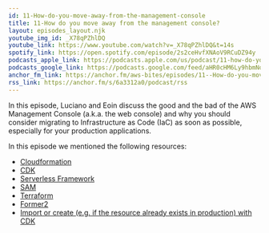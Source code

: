 ```yaml
---
id: 11-How-do-you-move-away-from-the-management-console
title: 11-How do you move away from the management console?
layout: episodes_layout.njk
youtube_img_id: _X78qPZhlDQ
youtube_link: https://www.youtube.com/watch?v=_X78qPZhlDQ&t=14s
spotify_link: https://open.spotify.com/episode/2s2ceHvfXNAoV9RCuDZ94y
podcasts_apple_link: https://podcasts.apple.com/us/podcast/11-how-do-you-move-away-from-the-management-console/id1585489017?i=1000542406884
podcasts_google_link: https://podcasts.google.com/feed/aHR0cHM6Ly9hbmNob3IuZm0vcy82YTMzMTJhMC9wb2RjYXN0L3Jzcw/episode/ZmY4Y2Q1MWEtOGNhZS00NTI1LWJlNGUtYTc4NDhlMTQzM2Ri?sa=X&ved=0CAUQkfYCahcKEwjQ4fnhqPX3AhUAAAAAHQAAAAAQAQ
anchor_fm_link: https://anchor.fm/aws-bites/episodes/11--How-do-you-move-away-from-the-management-console-e1a9dbc
rss_link: https://anchor.fm/s/6a3312a0/podcast/rss
---
```


In this episode, Luciano and Eoin discuss the good and the bad of the AWS Management Console (a.k.a. the web console) and why you should consider migrating to Infrastructure as Code (IaC) as soon as possible, especially for your production applications.

In this episode we mentioned the following resources:

  - [Cloudformation](https://aws.amazon.com/cloudformation/) 
  - [CDK](https://aws.amazon.com/cdk/)
  - [Serverless Framework](https://www.serverless.com/)
  - [SAM](https://aws.amazon.com/serverless/sam)
  - [Terraform](https://www.terraform.io/) 
  - [Former2](https://former2.com/)
  - [Import or create (e.g. if the resource already exists in production) with CDK](https://loige.co/create-resources-conditionally-with-cdk)
    